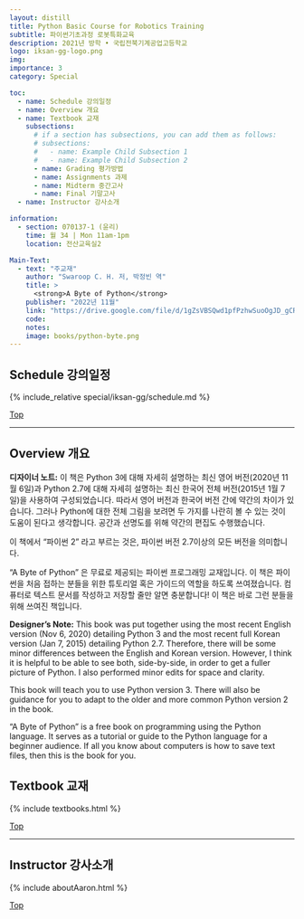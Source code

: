 ```yaml
---
layout: distill
title: Python Basic Course for Robotics Training
subtitle: 파이썬기초과정 로봇특화교육
description: 2021년 방학 • 국립전북기계공업고등학교
logo: iksan-gg-logo.png
img:
importance: 3
category: Special

toc:
  - name: Schedule 강의일정
  - name: Overview 개요
  - name: Textbook 교재
    subsections:
      # if a section has subsections, you can add them as follows:
      # subsections:
      #   - name: Example Child Subsection 1
      #   - name: Example Child Subsection 2
      - name: Grading 평가방법
      - name: Assignments 과제
      - name: Midterm 중간고사
      - name: Final 기말고사
  - name: Instructor 강사소개

information:
  - section: 070137-1 (윤리)
    time: 월 34 | Mon 11am-1pm
    location: 전산교육실2

Main-Text:
  - text: "주교재"
    author: "Swaroop C. H. 저, 박정빈 역"
    title: >
      <strong>A Byte of Python</strong>
    publisher: "2022년 11월"
    link: "https://drive.google.com/file/d/1gZsVBSQwd1pfPzhwSuoOgJD_gCRtMEq6/view?usp=sharing"
    code:
    notes:
    image: books/python-byte.png
---
```


## Schedule 강의일정

{% include_relative special/iksan-gg/schedule.md %}

<a class="btncv" href="#">Top</a>

---

## Overview 개요

**디자이너 노트:** 이 책은 Python 3에 대해 자세히 설명하는 최신 영어 버전(2020년 11월 6일)과 Python 2.7에 대해 자세히 설명하는 최신 한국어 전체 버전(2015년 1월 7일)을 사용하여 구성되었습니다. 따라서 영어 버전과 한국어 버전 간에 약간의 차이가 있습니다. 그러나 Python에 대한 전체 그림을 보려면 두 가지를 나란히 볼 수 있는 것이 도움이 된다고 생각합니다. 공간과 선명도를 위해 약간의 편집도 수행했습니다.

이 책에서 “파이썬 2” 라고 부르는 것은, 파이썬 버전 2.7이상의 모든 버전을 의미합니다.

“A Byte of Python” 은 무료로 제공되는 파이썬 프로그래밍 교재입니다. 이 책은 파이썬을 처음 접하는 분들을 위한 튜토리얼 혹은 가이드의 역할을 하도록 쓰여졌습니다. 컴퓨터로 텍스트 문서를 작성하고 저장할 줄만 알면 충분합니다! 이 책은 바로 그런 분들을 위해 쓰여진 책입니다.

**Designer’s Note:** This book was put together using the most recent English version (Nov 6, 2020) detailing Python 3 and the most recent full Korean version (Jan 7, 2015) detailing Python 2.7. Therefore, there will be some minor differences between the English and Korean version. However, I think it is helpful to be able to see both, side-by-side, in order to get a fuller picture of Python. I also performed minor edits for space and clarity.

This book will teach you to use Python version 3. There will also be guidance for you to adapt to the older and more common Python version 2 in the book. 

“A Byte of Python” is a free book on programming using the Python language. It serves as a tutorial or guide to the Python language for a beginner audience. If all you know about computers is how to save text files, then this is the book for you.

## Textbook 교재

{% include textbooks.html %}

<a class="btncv" href="#">Top</a>

---

## Instructor 강사소개

{% include aboutAaron.html %}

<a class="btncv" href="#">Top</a>
